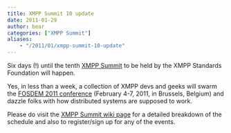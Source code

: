 ```yaml
---
title: XMPP Summit 10 update
date: 2011-01-29
author: bear
categories: ["XMPP Summit"]
aliases:
    - "/2011/01/xmpp-summit-10-update"
---
```


Six days (!) until the tenth [XMPP Summit](https://xmpp.org/participate/the-xmpp-summit/) to be held by the XMPP Standards Foundation will happen.

Yes, in less than a week, a collection of XMPP devs and geeks will swarm the [FOSDEM 2011 conference](http://www.fosdem.org/) (February 4-7, 2011, in Brussels, Belgium) and dazzle folks with how distributed systems are supposed to work.

Please do visit the [XMPP Summit wiki page](https://xmpp.org/participate/the-xmpp-summit/) for a detailed breakdown of the schedule and also to register/sign up for any of the events.
